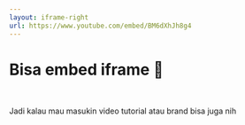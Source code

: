 ```yaml
---
layout: iframe-right
url: https://www.youtube.com/embed/BM6dXhJh8g4
---
```

# Bisa embed iframe 🤩

<br>

Jadi kalau mau masukin video tutorial atau brand bisa juga nih